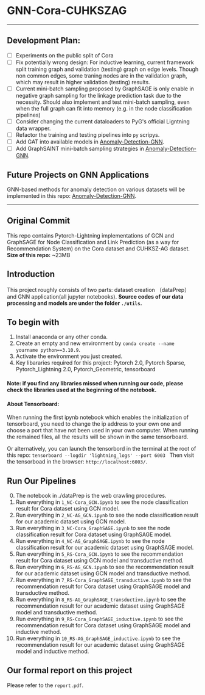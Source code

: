 # GNN-Cora-CUHKSZAG
----------------------------------------------------------
## Development Plan:
- [ ] Experiments on the public split of Cora
- [ ] Fix potentially wrong design: For inductive learning, current framework split training graph and validation (testing) graph on edge levels. Though non common edges, some traning nodes are in the validation graph, which may result in higher validation (testing) results.
- [ ] Current mini-batch sampling proposed by GraphSAGE is only enable in negative graph sampling for the linkage prediction task due to the necessity. Should also implement and test mini-batch sampling, even when the full graph can fit into memory (e.g. in the node classification pipelines)
- [ ] Consider changing the current dataloaders to PyG's official Ligntning data wrapper.
- [ ] Refactor the training and testing pipelines into `py` scripys.
- [ ] Add GAT into available models in [Anomaly-Detection-GNN](https://github.com/Linnore/Anomaly-Detection-GNN).
- [ ] Add GraphSAINT mini-batch sampling strategies in [Anomaly-Detection-GNN](https://github.com/Linnore/Anomaly-Detection-GNN).

## Future Projects on GNN Applications
GNN-based methods for anomaly detection on various datasets will be implemented in this repo: [Anomaly-Detection-GNN](https://github.com/Linnore/Anomaly-Detection-GNN). 

----------------------------------------------------------
## Original Commit
This repo contains Pytorch-Lightning implementations of GCN  and GraphSAGE for Node Classification and Link Prediction (as a way for Recommendation System) on the Cora dataset and CUHKSZ-AG dataset.
**Size of this repo:**
~23MB
## Introduction
This project roughly consists of two parts: dataset creation （dataPrep） and GNN application(all jupyter notebooks). **Source codes of our data processing and models are under the folder `./utils`.** 
## To begin with 
1. Install anaconda or any other conda.
2. Create an empty and new environment by `conda create --name yourname python==3.10.9`.
3. Activate the environment you just created.
4. Key libararies required for this project:
Pytorch 2.0, Pytorch Sparse, Pytorch_Lightning 2.0, Pytorch_Geometric, tensorboard
#### Note: if you find any libraries missed when running our code, please check the libraries used at the beginning of the notebook. 
#### About Tensorboard: 
When running the first ipynb notebook which enables the initialization of tensorboard, you need to change the ip address to your own one and choose a port that have not been used in your own computer. When running the remained files, all the results will be shown in the same tensorboard.

Or alternatively, you can launch the tensorbord in the terminal at the root of this repo:
`tensorboard --logdir 'lightning_logs' --port 6003 `
Then visit the tensorboad in the browser: `http://localhost:6003/`.

## Run Our Pipelines
0. The notebook in ./dataPrep is the web crawling procedures.
1. Run everything in `1_NC-Cora_GCN.ipynb` to see the node classification result for Cora dataset using GCN model.
2. Run everything in `2_NC-AG_GCN.ipynb` to see the node classification result for our academic dataset using GCN model.
3. Run everything in `3_NC-Cora_GraphSAGE.ipynb` to see the node classification result for Cora dataset using GraphSAGE model.
4. Run everything in `4_NC-AG_GraphSAGE.ipynb` to see the node classification result for our academic dataset using GraphSAGE model.
5. Run everything in `5_RS-Cora_GCN.ipynb` to see the recommendation result for Cora dataset using GCN model and transductive method.
5. Run everything in `6_RS-AG_GCN.ipynb` to see the recommendation result for our academic dataset using GCN model and transductive method.
6. Run everything in `7_RS-Cora_GraphSAGE_transductive.ipynb` to see the recommendation result for Cora dataset using GraphSAGE model and transductive method.
7. Run everything in `8_RS-AG_GraphSAGE_transductive.ipynb` to see the recommendation result for our academic dataset using GraphSAGE model and transductive method.
8. Run everything in `9_RS-Cora_GraphSAGE_inductive.ipynb` to see the recommendation result for Cora dataset using GraphSAGE model and inductive method.
9. Run everything in `10_RS-AG_GraphSAGE_inductive.ipynb` to see the recommendation result for our academic dataset using GraphSAGE model and inductive method.
## Our formal report on this project
Please refer to the `report.pdf`.
